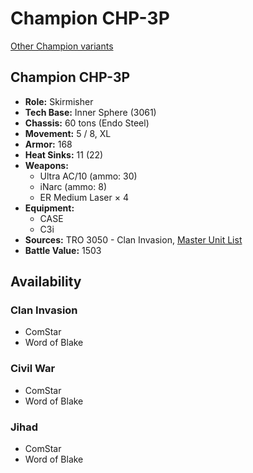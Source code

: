 # Champion CHP-3P

[Other Champion variants](../champion.md)

## Champion CHP-3P
- **Role:** Skirmisher
- **Tech Base:** Inner Sphere (3061)
- **Chassis:** 60 tons (Endo Steel)
- **Movement:** 5 / 8, XL
- **Armor:** 168
- **Heat Sinks:** 11 (22)
- **Weapons:**
  - Ultra AC/10 (ammo: 30)
  - iNarc (ammo: 8)
  - ER Medium Laser × 4
- **Equipment:**
  - CASE
  - C3i
- **Sources:** TRO 3050 - Clan Invasion, [Master Unit List](http://masterunitlist.info/Unit/Details/553/champion-chp-3p)
- **Battle Value:** 1503

## Availability

### Clan Invasion
- ComStar
- Word of Blake

### Civil War
- ComStar
- Word of Blake

### Jihad
- ComStar
- Word of Blake

